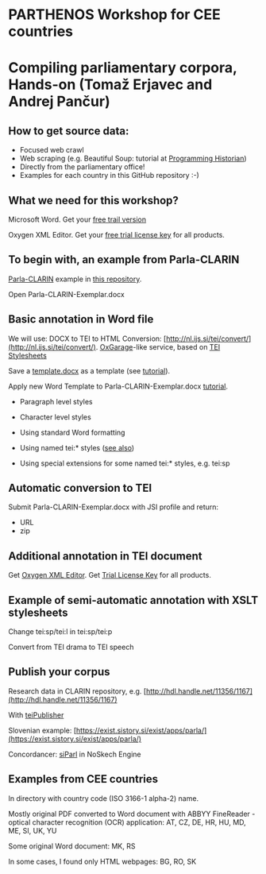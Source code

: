 # PARTHENOS Workshop for CEE countries
# Compiling parliamentary corpora, Hands-on (Tomaž Erjavec and Andrej Pančur)

## How to get source data:

- Focused web crawl 
- Web scraping (e.g. Beautiful Soup: tutorial at [Programming Historian](https://programminghistorian.org/en/lessons/intro-to-beautiful-soup))
- Directly from the parliamentary office!
- Examples for each country in this GitHub repository :-)

## What we need for this workshop?

Microsoft Word. Get your [free trail version](https://products.office.com/en-us/try)

Oxygen XML Editor. Get your [free trial license key](https://www.oxygenxml.com/xml_editor/register.html) for all products.


## To begin with, an example from Parla-CLARIN

[Parla-CLARIN](https://github.com/clarin-eric/parla-clarin) example in [this repository](https://github.com/DARIAH-SI/CPC/tree/master/parla-clarin).

Open Parla-CLARIN-Exemplar.docx

## Basic annotation in Word file

We will use: DOCX to TEI to HTML Conversion: [http://nl.ijs.si/tei/convert/](http://nl.ijs.si/tei/convert/).
[OxGarage](https://oxgarage2.tei-c.org/)-like service, based on [TEI Stylesheets](https://tei-c.org/Tools/Stylesheets/)

Save a [template.docx](http://nl.ijs.si/tei/convert/profiles/jsi/docx/template.docx) as
a template (see [tutorial](https://support.office.com/en-us/article/save-a-word-document-as-a-template-cb17846d-ecec-49d4-82ea-a6f5e3e8b9ae)).

Apply new Word Template to Parla-CLARIN-Exemplar.docx [tutorial](https://www.extendoffice.com/documents/word/4524-word-apply-template-to-existing-document.html).

- Paragraph level styles
- Character level styles

- Using standard Word formatting
- Using named tei:* styles ([see also](https://teipublisher.com/exist/apps/tei-publisher/doc/documentation.xml?odd=docbook.odd&root=2.9.10))
- Using special extensions for some named tei:* styles, e.g. tei:sp

## Automatic conversion to TEI

Submit Parla-CLARIN-Exemplar.docx with JSI profile and return:

- URL
- zip

## Additional annotation in TEI document

Get [Oxygen XML Editor](https://www.oxygenxml.com/xml_editor/download_oxygenxml_editor.html). 
Get [Trial License Key](https://www.oxygenxml.com/xml_editor/register.html) for all products.

## Example of semi-automatic annotation with XSLT stylesheets

Change tei:sp/tei:l in tei:sp/tei:p

Convert from TEI drama to TEI speech

## Publish your corpus

Research data in CLARIN repository, e.g. [http://hdl.handle.net/11356/1167](http://hdl.handle.net/11356/1167)

With [teiPublisher](https://teipublisher.com)

Slovenian example: [https://exist.sistory.si/exist/apps/parla/](https://exist.sistory.si/exist/apps/parla/)

Concordancer: [siParl](https://www.clarin.si/noske/run.cgi/corp_info?corpname=siparl&struct_attr_stats=1) in NoSkech Engine

## Examples from CEE countries

In directory with country code (ISO 3166-1 alpha-2) name.

Mostly original PDF converted to Word document with ABBYY FineReader - optical
character recognition (OCR) application: AT, CZ, DE, HR, HU, MD, ME, SI, UK, YU

Some original Word document: MK, RS

In some cases, I found only HTML webpages: BG, RO, SK
